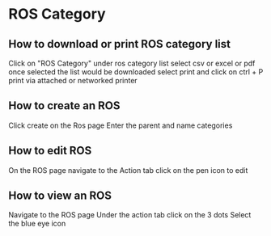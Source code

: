 # ROS Category
## How to download or print ROS category list
Click on "ROS Category"
under ros category list
select csv or excel or pdf 
once selected the list would be downloaded 
select print and click on ctrl + P
print via attached or networked printer 
## How to create an ROS
Click create on the Ros page 
Enter the parent and name categories
## How to edit ROS
On the ROS page navigate to the Action tab
click on the pen icon to edit
## How to view an ROS
Navigate to the ROS page
Under the action tab click on the 3 dots
Select the blue eye icon 
